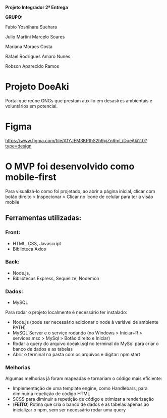 **Projeto Integrador 2ª Entrega**

**GRUPO:**

Fabio Yoshihara Suehara

Julio Martini Marcelo Soares

Mariana Moraes Costa

Rafael Rodrigues Amaro Nunes

Robson Aparecido Ramos


# Projeto DoeAki
Portal que reúne ONGs que prestam auxílio em desastres ambientais e voluntários em potencial.

# Figma
https://www.figma.com/file/A1YJEM3KPthS2h9xjZnRmL/DoeAki2.0?type=design

# O MVP foi desenvolvido como mobile-first
Para visualizá-lo como foi projetado, ao abrir a página inicial, clicar com botão direito > Inspecionar > Clicar no ícone de celular para ter a visão mobile


## Ferramentas utilizadas:
### Front:
* HTML, CSS, Javascript
* Biblioteca Axios
### Back:
* Node.js,
* Bibliotecas Express, Sequelize, Nodemon
### Dados:
* MySQL



Para rodar o projeto localmente é necessário ter instalado:
* Node.js (pode ser necessário adicionar o node à variável de ambiente PATH)
* MySQL Server e o serviço rodando (no Windows > Iniciar+R > services.msc > MySql > Botão direito e Iniciar)
* Rodar a query do arquivo doeaki.sql no terminal do MySql para criar o banco de dados e as tabelas
* Abrir o terminal na pasta com os arquivos e digitar: npm start


### Melhorias
Algumas melhorias já foram mapeadas e tornariam o código mais eficiente:
* Implementação de uma template engine, como Handlebars, para diminuir a repetição de código HTML
* SCSS para diminuir a repetição de código e otimizar a renderização
* (**FEITO**) Rotina que cria o banco de dados e as tabelas apenas ao inicializar o npm, sem ser necessário rodar uma query
